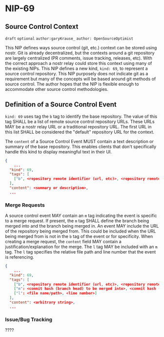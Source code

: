 NIP-69
======

Source Control Context
----------------------

`draft` `optional` `author:garyKrause_` `author: OpenSourceOptimist` 

This NIP defines ways source control (git, etc.) context can be stored using nostr. Git is already decentralized, but the contexts around a git repository are largely centralized (PR comments, issue tracking, releases, etc). With the correct approach a nostr relay could store this context using many of the existing NIPs. This NIP defines a new kind, `kind: 69`, to represent a source control repository. This NIP purposely does not indicate git as a requirement but many of the concepts will be based around git methods of source control. The author hopes that the NIP is flexible enough to accommodate other source control methodologies.

## Definition of a Source Control Event

`kind: 69` uses tag the `b` tag to identify the base repository. The value of this tag SHALL be a list of remote source control repository URLs. These URLs MAY be a nostr relay URL or a traditional repository URL. The first URL in this list SHALL be considered the "default" repository URL for the context.

The `content` of a Source Control Event MUST contain a text description or summary of the base repository. This enables clients that don't specifically handle this kind to display meaningful text in their UI.
    
```json
{
    ...
  "kind": 69,
  "tags": [
    ["b", <repository remote identifier (url, etc)>, <repository remote identifier (url, etc)>, ...],
  ],
  "content": <summary or description>,
  ...
```

### Merge Requests

A source control event MAY contain an `m` tag indicating the event is specific to a merge request. If present, the `m` tag SHALL define the branch being merged into and the branch being merged in. An event MAY include the URL of the repository being merged from. This could be included when the URL being merged from is not in the `b` tag of the event or for specificity. When creating a merge request, the `content` field MAY contain a justification/explanation for the merge. The `l` tag MAY be included with an `m` tag. The `l` tag specifies the relative file path and line number that the event is referencing.

```json
{
    ...
  "kind": 69,
  "tags": [
    ["b", <repository remote identifier (url, etc)>, <repository remote identifier (url, etc)>, ...],
    ["m": <commit hash (branch head) to be merged into>, <commit hash (branch head) to be merged in>, <URL of merging in repository>],
    ["l": <file name/path>, <line number>]
  ],
  "content": <arbitrary string>,
  ...
```

### Issue/Bug Tracking

????